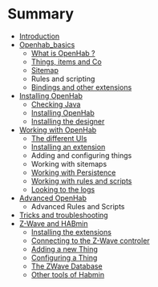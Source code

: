 # Summary

* [Introduction](README.md)
* [Openhab_basics](openhab_basics/openhab_basics.md)
   * [What is OpenHab ?](openhab_basics/what_is_openhab/what_is_openhab.md)
   * [Things, items and Co](Things_items_and_Co/things,items_and_co_md.md)
   * [Sitemap](Sitemap/sitemap.md)
   * Rules and scripting
   * [Bindings and other extensions](Bindings_and_other_extensions/bindings_and_other_extensions.md)
* [Installing OpenHab](Installing_openhab_intoduction/installing_openhab_intoduction.md)
   * [Checking Java](Checking_java/checking_java.md)
   * [Installing OpenHab](Installing_openhab/installing_openhab.md)
   * [Installing the designer](Installing_the_designer/installing_the_designer.md)
* [Working with OpenHab](Working_with_openhab/working_with_openhab)
   * [The different UIs](The_different_uis/the_different_uis.md)
   * [Installing an extension](Installing_an_extension/installing_an_extension.md)
   * Adding and configuring things
   * Working with sitemaps
   * [Working with Persistence](working_with_persistence/working_with_persistence.md)
   * [Working with rules and scripts](working_with_rules_and_scripts/working_with_rules_and_scripts.md)
   * [Looking to the logs](Looking_to_the_logs/looking_to_the_logs.md)
* [Advanced OpenHab](advanced_openhab.md)
   * Advanced Rules and Scripts
* [Tricks and troubleshooting](Tricks_and_troubleshooting/tricks_and_troubleshooting.md)
* [Z-Wave and HABmin](z-wave_and_habadmin/z-wave_and_habadmin.md)
   * [Installing the extensions](Installing_the_extension/installing_the_extensions.md)
   * [Connecting to the Z-Wave controler](Connecting_to_the_z-wave_controler/connecting_to_the_z-wave_controler.md)
   * [Adding a new Thing](adding_a_new_thing/adding_a_new_thing.md)
   * [Configuring a Thing](Configuring_a_thing/configuring_a_thing.md)
   * [The ZWave Database](The_zwave_database/the_zwave_database.md)
   * [Other tools of Habmin](Others_tools_of_habmin/other_tools_of_habmin.md)

